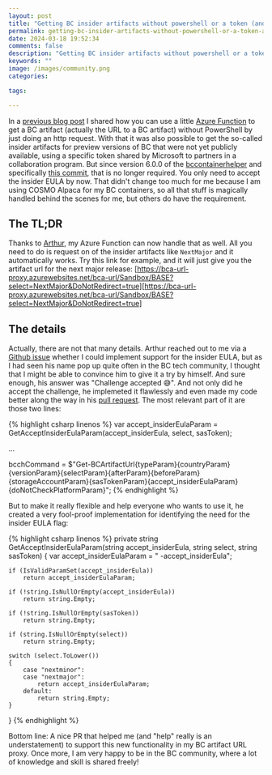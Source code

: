 ```yaml
---
layout: post
title: "Getting BC insider artifacts without powershell or a token (and the BC community is great!)"
permalink: getting-bc-insider-artifacts-without-powershell-or-a-token-and-the-bc-community-is-great
date: 2024-03-18 19:52:34
comments: false
description: "Getting BC insider artifacts without powershell or a token (and the BC community is great!)"
keywords: ""
image: /images/community.png
categories:

tags:

---
```


In a [previous blog post][bcaup] I shared how you can use a little [Azure Function][azfunc] to get a BC artifact (actually the URL to a BC artifact) without PowerShell by just doing an http request. With that it was also possible to get the so-called insider artifacts for preview versions of BC that were not yet publicly available, using a specific token shared by Microsoft to partners in a collaboration program. But since version 6.0.0 of the [bccontainerhelper][bcch] and specifically [this commit][commit], that is no longer required. You only need to accept the insider EULA by now. That didn't change too much for me because I am using COSMO Alpaca for my BC containers, so all that stuff is magically handled behind the scenes for me, but others do have the requirement.

## The TL;DR

Thanks to [Arthur][avdv], my Azure Function can now handle that as well. All you need to do is request on of the insider artifacts like `NextMajor` and it automatically works. Try this link for example, and it will just give you the artifact url for the next major release: [https://bca-url-proxy.azurewebsites.net/bca-url/Sandbox/BASE?select=NextMajor&DoNotRedirect=true][https://bca-url-proxy.azurewebsites.net/bca-url/Sandbox/BASE?select=NextMajor&DoNotRedirect=true]

## The details

Actually, there are not that many details. Arthur reached out to me via a [Github issue][ghissue] whether I could implement support for the insider EULA, but as I had seen his name pop up quite often in the BC tech community, I thought that I might be able to convince him to give it a try by himself. And sure enough, his answer was "Challenge accepted 😅". And not only did he accept the challenge, he implemeted it flawlessly and even made my code better along the way in his [pull request][pr]. The most relevant part of it are those two lines:

{% highlight csharp linenos %}
var accept_insiderEulaParam = GetAcceptInsiderEulaParam(accept_insiderEula, select, sasToken);

...

bcchCommand = $"Get-BCArtifactUrl{typeParam}{countryParam}{versionParam}{selectParam}{afterParam}{beforeParam}{storageAccountParam}{sasTokenParam}{accept_insiderEulaParam}{doNotCheckPlatformParam}";
{% endhighlight %}

But to make it really flexible and help everyone who wants to use it, he created a very fool-proof implementation for identifying the need for the insider EULA flag:

{% highlight csharp linenos %}
private string GetAcceptInsiderEulaParam(string accept_insiderEula, string select, string sasToken)
{
    var accept_insiderEulaParam = " -accept_insiderEula";

    if (IsValidParamSet(accept_insiderEula))
        return accept_insiderEulaParam;

    if (!string.IsNullOrEmpty(accept_insiderEula))
        return string.Empty;

    if (!string.IsNullOrEmpty(sasToken))
        return string.Empty;

    if (string.IsNullOrEmpty(select))
        return string.Empty;

    switch (select.ToLower())
    {
        case "nextminor":
        case "nextmajor":
            return accept_insiderEulaParam;
        default:
            return string.Empty;
    }
}
{% endhighlight %}

Bottom line: A nice PR that helped me (and "help" really is an understatement) to support this new functionality in my BC artifact URL proxy. Once more, I am very happy to be in the BC community, where a lot of knowledge and skill is shared freely!


[bcaup]: https://tobiasfenster.io/get-your-bc-artifact-urls-without-powershell
[azfunc]: https://azure.microsoft.com/en-us/products/functions/
[commit]: https://github.com/microsoft/navcontainerhelper/commit/b918ae1a80fe873b247618ab45f9ae2d1abd3f85
[bcch]: https://github.com/microsoft/navcontainerhelper
[avdv]: https://github.com/Arthurvdv
[ghissue]: https://github.com/tfenster/bcartifacturl-proxy/issues/1
[pr]: https://github.com/tfenster/bcartifacturl-proxy/pull/2